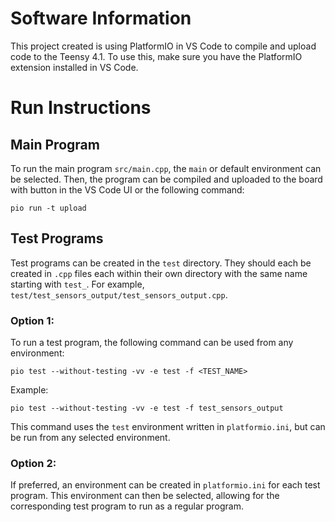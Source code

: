 # Software Information

This project created is using PlatformIO in VS Code to compile and upload code to the Teensy 4.1. To use this, make sure you have the PlatformIO extension installed in VS Code.

# Run Instructions

## Main Program
To run the main program `src/main.cpp`, the `main` or default environment can be selected. Then, the program can be compiled and uploaded to the board with button in the VS Code UI or the following command:

```pio run -t upload```

## Test Programs

Test programs can be created in the `test` directory. They should each be created in `.cpp` files each within their own directory with the same name starting with `test_`. For example, `test/test_sensors_output/test_sensors_output.cpp`.

### Option 1:
To run a test program, the following command can be used from any environment:

```pio test --without-testing -vv -e test -f <TEST_NAME>```

Example:

```pio test --without-testing -vv -e test -f test_sensors_output```

This command uses the `test` environment written in `platformio.ini`, but can be run from any selected environment.

### Option 2:
If preferred, an environment can be created in `platformio.ini` for each test program. This environment can then be selected, allowing for the corresponding test program to run as a regular program.
